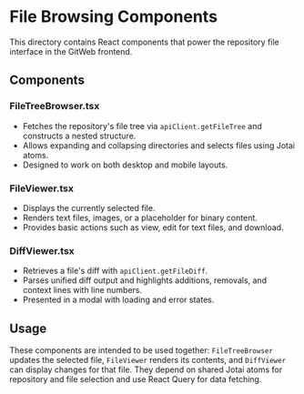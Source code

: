 # File Browsing Components

This directory contains React components that power the repository file interface in the GitWeb frontend.

## Components

### FileTreeBrowser.tsx
- Fetches the repository's file tree via `apiClient.getFileTree` and constructs a nested structure.
- Allows expanding and collapsing directories and selects files using Jotai atoms.
- Designed to work on both desktop and mobile layouts.

### FileViewer.tsx
- Displays the currently selected file.
- Renders text files, images, or a placeholder for binary content.
- Provides basic actions such as view, edit for text files, and download.

### DiffViewer.tsx
- Retrieves a file's diff with `apiClient.getFileDiff`.
- Parses unified diff output and highlights additions, removals, and context lines with line numbers.
- Presented in a modal with loading and error states.

## Usage
These components are intended to be used together: `FileTreeBrowser` updates the selected file, `FileViewer` renders its contents, and `DiffViewer` can display changes for that file. They depend on shared Jotai atoms for repository and file selection and use React Query for data fetching.
